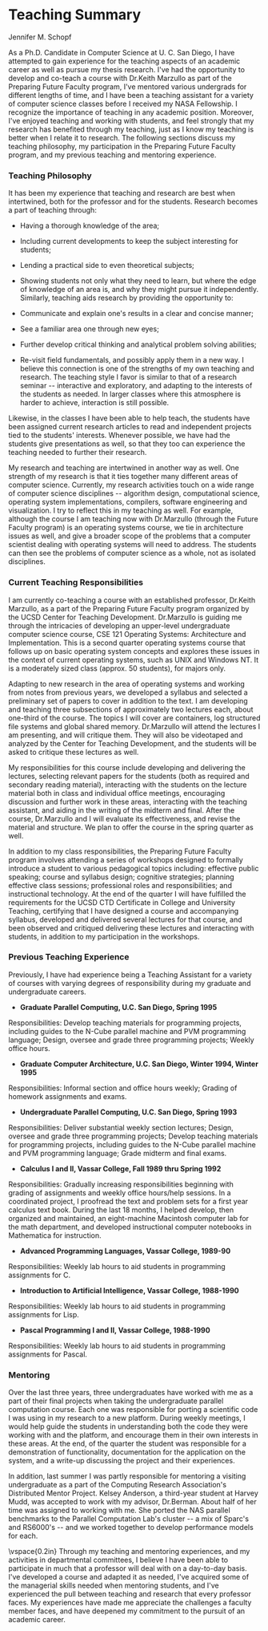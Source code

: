 #  Teaching Summary

Jennifer M. Schopf  
  
As a Ph.D. Candidate in Computer Science at U. C. San Diego, I have attempted
to gain experience for the teaching aspects of an academic career as well as
pursue my thesis research. I've had the opportunity to develop and co-teach a
course with Dr.Keith Marzullo as part of the Preparing Future Faculty program,
I've mentored various undergrads for different lengths of time, and I have
been a teaching assistant for a variety of computer science classes before I
received my NASA Fellowship. I recognize the importance of teaching in any
academic position. Moreover, I've enjoyed teaching and working with students,
and feel strongly that my research has benefited through my teaching, just as
I know my teaching is better when I relate it to research. The following
sections discuss my teaching philosophy, my participation in the Preparing
Future Faculty program, and my previous teaching and mentoring experience.  
  

### Teaching Philosophy

It has been my experience that teaching and research are best when
intertwined, both for the professor and for the students. Research becomes a
part of teaching through:

  * Having a thorough knowledge of the area; 
  * Including current developments to keep the subject interesting for students; 
  * Lending a practical side to even theoretical subjects; 
  * Showing students not only what they need to learn, but where the edge of knowledge of an area is, and why they might pursue it independently. 
Similarly, teaching aids research by providing the opportunity to:

  * Communicate and explain one's results in a clear and concise manner; 
  * See a familiar area one through new eyes; 
  * Further develop critical thinking and analytical problem solving abilities; 
  * Re-visit field fundamentals, and possibly apply them in a new way. 
I believe this connection is one of the strengths of my own teaching and
research. The teaching style I favor is similar to that of a research seminar
-- interactive and exploratory, and adapting to the interests of the students
as needed. In larger classes where this atmosphere is harder to achieve,
interaction is still possible.  
  
Likewise, in the classes I have been able to help teach, the students have
been assigned current research articles to read and independent projects tied
to the students' interests. Whenever possible, we have had the students give
presentations as well, so that they too can experience the teaching needed to
further their research.  
  
My research and teaching are intertwined in another way as well. One strength
of my research is that it ties together many different areas of computer
science. Currently, my research activities touch on a wide range of computer
science disciplines -- algorithm design, computational science, operating
system implementations, compilers, software engineering and visualization. I
try to reflect this in my teaching as well. For example, although the course I
am teaching now with Dr.Marzullo (through the Future Faculty program) is an
operating systems course, we tie in architecture issues as well, and give a
broader scope of the problems that a computer scientist dealing with operating
systems will need to address. The students can then see the problems of
computer science as a whole, not as isolated disciplines.  
  

### Current Teaching Responsibilities

I am currently co-teaching a course with an established professor, Dr.Keith
Marzullo, as a part of the Preparing Future Faculty program organized by the
UCSD Center for Teaching Development. Dr.Marzullo is guiding me through the
intricacies of developing an upper-level undergraduate computer science
course, CSE 121 Operating Systems: Architecture and Implementation. This is a
second quarter operating systems course that follows up on basic operating
system concepts and explores these issues in the context of current operating
systems, such as UNIX and Windows NT. It is a moderately sized class (approx.
50 students), for majors only.  
  
Adapting to new research in the area of operating systems and working from
notes from previous years, we developed a syllabus and selected a preliminary
set of papers to cover in addition to the text. I am developing and teaching
three subsections of approximately two lectures each, about one-third of the
course. The topics I will cover are containers, log structured file systems
and global shared memory. Dr.Marzullo will attend the lectures I am
presenting, and will critique them. They will also be videotaped and analyzed
by the Center for Teaching Development, and the students will be asked to
critique these lectures as well.  
  
My responsibilities for this course include developing and delivering the
lectures, selecting relevant papers for the students (both as required and
secondary reading material), interacting with the students on the lecture
material both in class and individual office meetings, encouraging discussion
and further work in these areas, interacting with the teaching assistant, and
aiding in the writing of the midterm and final. After the course, Dr.Marzullo
and I will evaluate its effectiveness, and revise the material and structure.
We plan to offer the course in the spring quarter as well.  
  
In addition to my class responsibilities, the Preparing Future Faculty program
involves attending a series of workshops designed to formally introduce a
student to various pedagogical topics including: effective public speaking;
course and syllabus design; cognitive strategies; planning effective class
sessions; professional roles and responsibilities; and instructional
technology. At the end of the quarter I will have fulfilled the requirements
for the UCSD CTD Certificate in College and University Teaching, certifying
that I have designed a course and accompanying syllabus, developed and
delivered several lectures for that course, and been observed and critiqued
delivering these lectures and interacting with students, in addition to my
participation in the workshops.  
  

### Previous Teaching Experience

Previously, I have had experience being a Teaching Assistant for a variety of
courses with varying degrees of responsibility during my graduate and
undergraduate careers.

  * **Graduate Parallel Computing, U.C. San Diego, Spring 1995**   
  
Responsibilities: Develop teaching materials for programming projects,
including guides to the N-Cube parallel machine and PVM programming language;
Design, oversee and grade three programming projects; Weekly office hours.  
  

  * **Graduate Computer Architecture, U.C. San Diego, Winter 1994, Winter 1995**   
  
Responsibilities: Informal section and office hours weekly; Grading of
homework assignments and exams.  
  

  * **Undergraduate Parallel Computing, U.C. San Diego, Spring 1993**   
  
Responsibilities: Deliver substantial weekly section lectures; Design, oversee
and grade three programming projects; Develop teaching materials for
programming projects, including guides to the N-Cube parallel machine and PVM
programming language; Grade midterm and final exams.  
  

  * **Calculus I and II, Vassar College, Fall 1989 thru Spring 1992**   
  
Responsibilities: Gradually increasing responsibilities beginning with grading
of assignments and weekly office hours/help sessions. In a coordinated
project, I proofread the text and problem sets for a first year calculus text
book. During the last 18 months, I helped develop, then organized and
maintained, an eight-machine Macintosh computer lab for the math department,
and developed instructional computer notebooks in Mathematica for instruction.  
  

  * **Advanced Programming Languages, Vassar College, 1989-90**   
  
Responsibilities: Weekly lab hours to aid students in programming assignments
for C.  
  

  * **Introduction to Artificial Intelligence, Vassar College, 1988-1990**   
  
Responsibilities: Weekly lab hours to aid students in programming assignments
for Lisp.  
  

  * **Pascal Programming I and II, Vassar College, 1988-1990**   
  
Responsibilities: Weekly lab hours to aid students in programming assignments
for Pascal.

### Mentoring

Over the last three years, three undergraduates have worked with me as a part
of their final projects when taking the undergraduate parallel computation
course. Each one was responsible for porting a scientific code I was using in
my research to a new platform. During weekly meetings, I would help guide the
students in understanding both the code they were working with and the
platform, and encourage them in their own interests in these areas. At the
end, of the quarter the student was responsible for a demonstration of
functionality, documentation for the application on the system, and a write-up
discussing the project and their experiences.  
  
In addition, last summer I was partly responsible for mentoring a visiting
undergraduate as a part of the Computing Research Association's Distributed
Mentor Project. Kelsey Anderson, a third-year student at Harvey Mudd, was
accepted to work with my advisor, Dr.Berman. About half of her time was
assigned to working with me. She ported the NAS parallel benchmarks to the
Parallel Computation Lab's cluster -- a mix of Sparc's and RS6000's -- and we
worked together to develop performance models for each.  
  
\vspace{0.2in} Through my teaching and mentoring experiences, and my
activities in departmental committees, I believe I have been able to
participate in much that a professor will deal with on a day-to-day basis.
I've developed a course and adapted it as needed, I've acquired some of the
managerial skills needed when mentoring students, and I've experienced the
pull between teaching and research that every professor faces. My experiences
have made me appreciate the challenges a faculty member faces, and have
deepened my commitment to the pursuit of an academic career.

